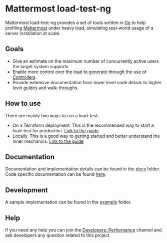 # Mattermost load-test-ng

Mattermost load-test-ng provides a set of tools written in [Go](https://golang.org/) to help profiling [Mattermost](https://github.com/mattermost/mattermost-server) under heavy load, simulating real-world usage of a server installation at scale.

## Goals

- Give an estimate on the maximum number of concurrently active users the target system supports.
- Enable more control over the load to generate through the use of [Controllers](docs/controllers.md).
- Provide extensive documentation from lower level code details to higher level guides and walk-throughs.

## How to use

There are mainly two ways to run a load-test:

- On a Terraform deployment. This is the recommended way to start a load-test for production. [Link to the guide](docs/terraform_loadtest.md)
- Locally. This is a good way to getting started and better understand the inner mechanics. [Link to the guide](docs/local_loadtest.md)

## Documentation

Documentation and implementation details can be found in the [docs](docs/) folder.  
Code specific documentation can be found [here](https://godoc.org/github.com/mattermost/mattermost-load-test-ng).

## Development

A sample implementation can be found in the [example](example/) folder.

## Help

If you need any help you can join the [Developers: Performance](https://community.mattermost.com/core/channels/developers-performance) channel and ask developers any question related to this project.

